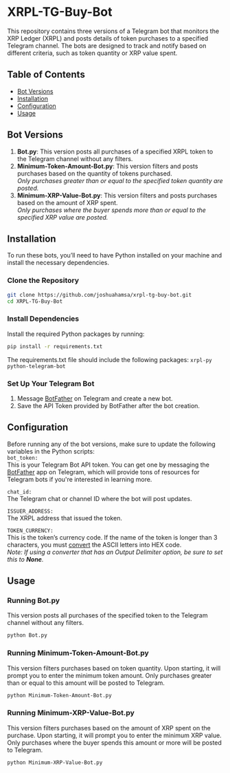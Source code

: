# XRPL-TG-Buy-Bot

This repository contains three versions of a Telegram bot that monitors the XRP Ledger (XRPL) and posts details of token purchases to a specified Telegram channel. The bots are designed to track and notify based on different criteria, such as token quantity or XRP value spent.

## Table of Contents

- [Bot Versions](#bot-versions)
- [Installation](#installation)
- [Configuration](#configuration)
- [Usage](#usage)

## Bot Versions
1. **Bot.py**: This version posts all purchases of a specified XRPL token to the Telegram channel without any filters.
2. **Minimum-Token-Amount-Bot.py**: This version filters and posts purchases based on the quantity of tokens purchased.  
   *Only purchases greater than or equal to the specified token quantity are posted.*
4. **Minimum-XRP-Value-Bot.py**: This version filters and posts purchases based on the amount of XRP spent.  
   *Only purchases where the buyer spends more than or equal to the specified XRP value are posted.*

## Installation

To run these bots, you’ll need to have Python installed on your machine and install the necessary dependencies.

### Clone the Repository
```bash
git clone https://github.com/joshuahamsa/xrpl-tg-buy-bot.git
cd XRPL-TG-Buy-Bot
```
### Install Dependencies

Install the required Python packages by running:
```bash
pip install -r requirements.txt
```
The requirements.txt file should include the following packages:
`xrpl-py`  
`python-telegram-bot`  
### Set Up Your Telegram Bot

1. Message [BotFather](https://t.me/botfather) on Telegram and create a new bot.
2. Save the API Token provided by BotFather after the bot creation.

## Configuration

Before running any of the bot versions, make sure to update the following variables in the Python scripts:  
`bot_token:`  
This is your Telegram Bot API token. You can get one by messaging the [BotFather](https://t.me/botfather) app on Telegram, which will provide tons of resources for Telegram bots if you're interested in learning more.  
  
`chat_id:`  
The Telegram chat or channel ID where the bot will post updates.  
  
`ISSUER_ADDRESS:`  
The XRPL address that issued the token.  
  
`TOKEN_CURRENCY:`  
This is the token’s currency code. If the name of the token is longer than 3 characters, you must [convert](https://www.rapidtables.com/convert/number/ascii-to-hex.html) the ASCII letters into HEX code.  
*Note: If using a converter that has an Output Delimiter option, be sure to set this to **None**.*


## Usage

### Running Bot.py

This version posts all purchases of the specified token to the Telegram channel without any filters.
```bash
python Bot.py
```
### Running Minimum-Token-Amount-Bot.py

This version filters purchases based on token quantity. Upon starting, it will prompt you to enter the minimum token amount. Only purchases greater than or equal to this amount will be posted to Telegram.
```bash
python Minimum-Token-Amount-Bot.py
```
### Running Minimum-XRP-Value-Bot.py

This version filters purchases based on the amount of XRP spent on the purchase. Upon starting, it will prompt you to enter the minimum XRP value. Only purchases where the buyer spends this amount or more will be posted to Telegram.
```bash
python Minimum-XRP-Value-Bot.py
```
